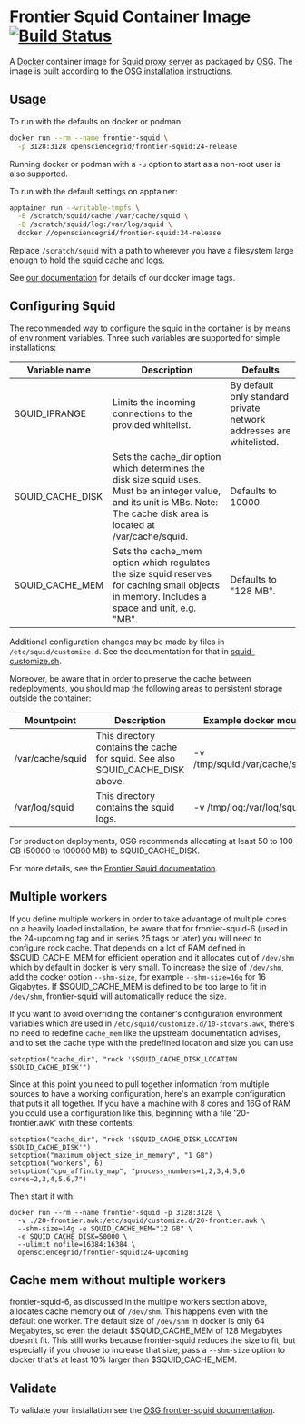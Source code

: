 Frontier Squid Container Image [![Build Status](https://github.com/opensciencegrid/docker-frontier-squid/workflows/dispatched%20build-docker-image/badge.svg)](https://github.com/opensciencegrid/docker-frontier-squid/actions?query=workflow%3A%22dispatched+build-docker-image%22)
==============================

A [Docker](https://hub.docker.com/r/opensciencegrid/frontier-squid) container image for
[Squid proxy server](http://www.squid-cache.org/) as packaged by [OSG](https://osg-htc.org/).
The image is built according to the
[OSG installation instructions](https://osg-htc.org/docs/data/frontier-squid/).

Usage
-----

To run with the defaults on docker or podman:

```bash
docker run --rm --name frontier-squid \
  -p 3128:3128 opensciencegrid/frontier-squid:24-release
```

Running docker or podman with a `-u` option to start as a non-root user
is also supported.

To run with the default settings on apptainer:

```bash
apptainer run --writable-tmpfs \
  -B /scratch/squid/cache:/var/cache/squid \
  -B /scratch/squid/log:/var/log/squid \
  docker://opensciencegrid/frontier-squid:24-release
```

Replace `/scratch/squid` with a path to wherever you have a filesystem
large enough to hold the squid cache and logs.

See [our documentation](https://osg-htc.org/technology/policy/container-release/#tags) for details of our docker
image tags.

Configuring Squid
-----------------

The recommended way to configure the squid in the container is by means of environment variables.
Three such variables are supported for simple installations:

Variable name       | Description                                                             | Defaults                                     |
---------------------|-------------------------------------------------------------------------|----------------------------------------------|
SQUID_IPRANGE       | Limits the incoming connections to the provided whitelist.     |By default only standard private network addresses are whitelisted. |
SQUID_CACHE_DISK    | Sets the cache_dir option which determines the disk size squid uses. Must be an integer value, and its unit is MBs. Note: The cache disk area is located at /var/cache/squid. | Defaults to 10000. |
SQUID_CACHE_MEM     | Sets the cache_mem option which regulates the size squid reserves for caching small objects in memory. Includes a space and unit, e.g. "MB". | Defaults to "128 MB". |

Additional configuration changes may be made by files in `/etc/squid/customize.d`.  See the documentation for that in [squid-customize.sh](squid-customize.sh).

Moreover, be aware that in order to preserve the cache between redeployments, you should map the following areas to persistent storage outside the container:

Mountpoint       | Description                                                          | Example docker mount               |
-----------------|----------------------------------------------------------------------|------------------------------------|
/var/cache/squid | This directory contains the cache for squid. See also SQUID_CACHE_DISK above. | -v /tmp/squid:/var/cache/squid |
/var/log/squid   | This directory contains the squid logs.                              | -v /tmp/log:/var/log/squid         |

For production deployments, OSG recommends allocating at least 50 to 100 GB (50000 to 100000 MB) to SQUID_CACHE_DISK.

For more details, see the [Frontier Squid documentation](https://osg-htc.org/docs/data/frontier-squid/#configuring-frontier-squid).


Multiple workers
----------------

If you define multiple workers in order to take advantage of multiple cores on a heavily loaded installation, be aware that for frontier-squid-6 (used in the 24-upcoming tag and in series 25 tags or later) you will need to configure rock cache.
That depends on a lot of RAM defined in $SQUID_CACHE_MEM for efficient operation and it allocates out of `/dev/shm` which by default in docker is very small.
To increase the size of `/dev/shm`, add the docker option `--shm-size`, for example `--shm-size=16g` for 16 Gigabytes.
If $SQUID_CACHE_MEM is defined to be too large to fit in `/dev/shm`, frontier-squid will automatically reduce the size.

If you want to avoid overriding the container's configuration environment variables which are used in `/etc/squid/customize.d/10-stdvars.awk`, there's no need to redefine `cache_mem` like the upstream documentation advises, and to set the cache type with the predefined location and size you can use
```
setoption("cache_dir", "rock '$SQUID_CACHE_DISK_LOCATION $SQUID_CACHE_DISK'")
```

Since at this point you need to pull together information from multiple sources to have a working configuration, here's an example configuration that puts it all together.  If you have a machine with 8 cores and 16G of RAM you could use a configuration like this, beginning with a file '20-frontier.awk' with these contents:
```
setoption("cache_dir", "rock '$SQUID_CACHE_DISK_LOCATION $SQUID_CACHE_DISK'")
setoption("maximum_object_size_in_memory", "1 GB")
setoption("workers", 6)
setoption("cpu_affinity_map", "process_numbers=1,2,3,4,5,6 cores=2,3,4,5,6,7")
```
Then start it with: 
```
docker run --rm --name frontier-squid -p 3128:3128 \
  -v ./20-frontier.awk:/etc/squid/customize.d/20-frontier.awk \
  --shm-size=14g -e SQUID_CACHE_MEM="12 GB" \
  -e SQUID_CACHE_DISK=50000 \
  --ulimit nofile=16384:16384 \
  opensciencegrid/frontier-squid:24-upcoming
```


Cache mem without multiple workers
----------------------------------

frontier-squid-6, as discussed in the multiple workers section above, allocates cache memory out of `/dev/shm`.
This happens even with the default one worker.
The default size of `/dev/shm` in docker is only 64 Megabytes, so even the default $SQUID_CACHE_MEM of 128 Megabytes doesn't fit.
This still works because frontier-squid reduces the size to fit, but especially if you choose to increase that size, pass a `--shm-size` option to docker that's at least 10% larger than $SQUID_CACHE_MEM.


Validate
--------

To validate your installation see the [OSG frontier-squid documentation](https://osg-htc.org/docs/data/frontier-squid/#validating-frontier-squid).
